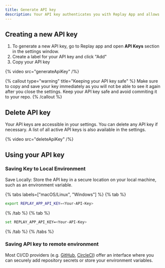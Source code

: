 ```yaml
---
title: Generate API key
description: Your API key authenticates you with Replay App and allows you to record test runs and automatically upload replays to the Replay App.
---
```


## Creating a new API key

1. To generate a new API key, go to Replay app and open **API Keys** section in the settings window.
2. Create a label for your API key and click "Add"
3. Copy your API key

{% video src="generateApiKey" /%}

{% callout type="warning" title="Keeping your API key safe" %}
Make sure to copy and save your key immediately as you will not be able to see it again after you close the settings. Keep your API key safe and avoid commiting it to your repo.
{% /callout %}

## Delete API key
Your API keys are accessible in your settings. You can delete any API key if necessary. A list of all active API keys is also available in the settings.


{% video src="deleteApiKey" /%}

## Using your API key

### Saving Key to Local Environment
Save Locally: Store the API key in a secure location on your local machine, such as an environment variable.

{% tabs labels=["macOS/Linux", "Windows"] %}
{% tab %}
```sh
export REPLAY_APP_API_KEY=<Your-API-Key>
```
{% /tab %}
{% tab %}
```sh
set REPLAY_APP_API_KEY=<Your-API-Key>
``` 
{% /tab %}
{% /tabs %}

### Saving API key to remote environment
Most CI/CD providers (e.g. [GitHub](https://docs.github.com/en/actions/learn-github-actions/variables), [CircleCI](https://circleci.com/docs/env-vars/)) offer an interface where you can securely add repository secrets or store your environment variables.
